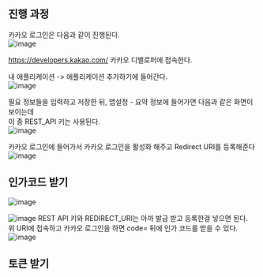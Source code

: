 ## 진행 과정 <br>
카카오 로그인은 다음과 같이 진행된다. <br>
![image](https://github.com/sejinpark2/springboot-oauth-kakao/assets/141610055/e7b566f0-f0d0-4803-b679-22480fe190ef)

https://developers.kakao.com/ 카카오 디벨로퍼에 접속한다.

내 애플리케이션 -> 애플리케이션 추가하기에 들어간다. <br>
![image](https://github.com/sejinpark2/springboot-oauth-kakao/assets/141610055/55907360-1b60-4639-8a27-baa89aa9ea49)

필요 정보들을 입력하고 저장한 뒤, 앱설정 - 요약 정보에 들어가면 다음과 같은 화면이 보이는데 <br>
이 중 REST_API 키는 사용된다. <br>
![image](https://github.com/sejinpark2/springboot-oauth-kakao/assets/141610055/0433ce70-f95e-4928-984e-a43717f5bd00)

카카오 로그인에 들어가서 카카오 로그인을 활성화 해주고 Redirect URI를 등록해준다 <br>
![image](https://github.com/sejinpark2/springboot-oauth-kakao/assets/141610055/bf1c4c3e-cc2c-4d80-b386-55153de97c23)

## 인가코드 받기
![image](https://github.com/sejinpark2/springboot-oauth-kakao/assets/141610055/afd27650-388b-4fa0-bb6e-728642d0b9b2)

![image](https://github.com/sejinpark2/springboot-oauth-kakao/assets/141610055/7a48de25-e91d-416f-994c-bfceb7df7aed)
REST API 키와 REDIRECT_URI는 아까 발급 받고 등록한걸 넣으면 된다. <br>
위 URI에 접속하고 카카오 로그인을 하면
code= 뒤에 인가 코드를 받을 수 있다.
![image](https://github.com/sejinpark2/springboot-oauth-kakao/assets/141610055/fdffae33-a745-409b-a0b1-8840dc49a88c)

## 토큰 받기








